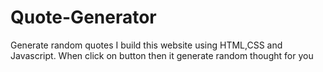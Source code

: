 # Quote-Generator
Generate random quotes 
I build this website using HTML,CSS and Javascript.
When click on button then it generate random thought for you
